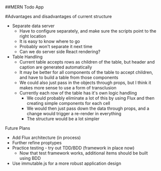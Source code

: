 ##MERN Todo App

#Advantages and disadvantages of current structure
- Separate data server
    - Have to configure separately, and make sure the scripts point to the right location
    - It is easy to know where to go
    - Probably won't separate it next time
    - Can we do server side React rendering?
- Table Handling
    - Current table accepts rows as children of the table, but header and caption are generated automatically
    - It may be better for all components of the table to accept children, and have to build a table from those components
    - We could also just pass in the objects through props, but I think it makes more sense to use a form of transclusion
    - Currently each row of the table has it's own logic handling
        - We could probably eliminate a lot of this by using Flux and then creating simple components for each cell
        - We would then just pass down the data through props, and a change would trigger a re-render in everything
        - The structure would be a lot simpler

Future Plans
- Add Flux architecture (in process)
- Further refine proptypes
- Practice testing - try out TDD/BDD (framework in place now)
    - Now that test framework works, additional items should be built using BDD
- Use immutable.js for a more robust application design